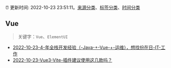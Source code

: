 :alarm_clock: 更新时间: 2022-10-23 23:51:11。[来源分类](../README.md)、[标签分类](../TAGS.md)、[时间分类](../TIMELINE.md)

## Vue


> 关键字：`Vue`、`ElementUI`



- [2022-10-23-4-年全栈开发经验（-Java-+-Vue-+-运维），想找份在日-IT-工作](https://www.v2ex.com/t/889192) 
- [2022-10-23-Vue3-Vite-插件建议使用这几款吗？](https://www.v2ex.com/t/889190) 